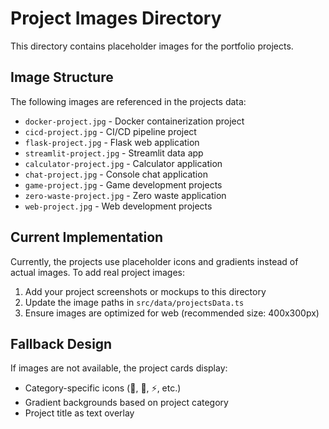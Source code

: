 # Project Images Directory

This directory contains placeholder images for the portfolio projects. 

## Image Structure

The following images are referenced in the projects data:

- `docker-project.jpg` - Docker containerization project
- `cicd-project.jpg` - CI/CD pipeline project  
- `flask-project.jpg` - Flask web application
- `streamlit-project.jpg` - Streamlit data app
- `calculator-project.jpg` - Calculator application
- `chat-project.jpg` - Console chat application
- `game-project.jpg` - Game development projects
- `zero-waste-project.jpg` - Zero waste application
- `web-project.jpg` - Web development projects

## Current Implementation

Currently, the projects use placeholder icons and gradients instead of actual images. To add real project images:

1. Add your project screenshots or mockups to this directory
2. Update the image paths in `src/data/projectsData.ts`
3. Ensure images are optimized for web (recommended size: 400x300px)

## Fallback Design

If images are not available, the project cards display:
- Category-specific icons (🐳, 🐍, ⚡, etc.)
- Gradient backgrounds based on project category
- Project title as text overlay 